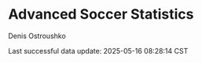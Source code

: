 # Advanced Soccer Statistics
Denis Ostroushko

<!-- gfm -->

Last successful data update: 2025-05-16 08:28:14 CST

